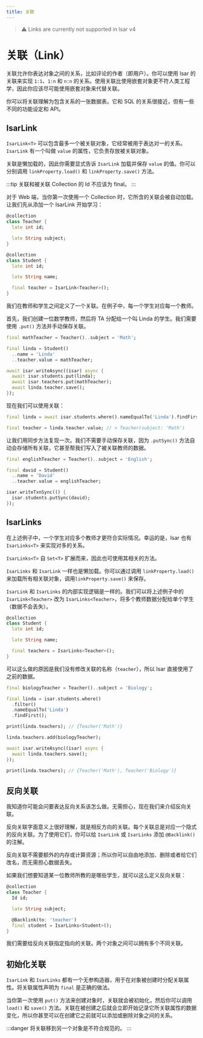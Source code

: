 ```yaml
---
title: 关联
---
```


> ⚠️ Links are currently not supported in Isar v4

# 关联（Link）

关联允许你表达对象之间的关系，比如评论的作者（即用户）。你可以使用 Isar 的关联来实现 `1:1`、`1:n` 和 `n:n` 的关系。使用关联比使用嵌套对象更不符人类工程学，因此你应该尽可能使用嵌套对象来代替关联。

你可以将关联理解为包含关系的一张数据表。它和 SQL 的关系很接近，但有一些不同的功能设定和 API。

## IsarLink

`IsarLink<T>` 可以包含最多一个被关联对象，它经常被用于表达对一的关系。 `IsarLink` 有一个叫做 `value` 的属性，它负责存放被关联对象。

关联是懒加载的，因此你需要显式告诉 `IsarLink` 加载并保存 `value` 的值。你可以分别调用 `linkProperty.load()` 和 `linkProperty.save()` 方法。

:::tip
关联和被关联 Collection 的 Id 不应该为 final。
:::

对于 Web 端，当你第一次使用一个 Collection 时，它所含的关联会被自动加载。让我们先从添加一个 IsarLink 开始学习：

```dart
@collection
class Teacher {
  late int id;

  late String subject;
}

@collection
class Student {
  late int id;

  late String name;

  final teacher = IsarLink<Teacher>();
}
```

我们在教师和学生之间定义了一个关联。在例子中，每一个学生对应每一个教师。

首先，我们创建一位数学教师，然后将 TA 分配给一个叫 Linda 的学生。我们需要使用 `.put()` 方法并手动保存关联。

```dart
final mathTeacher = Teacher()..subject = 'Math';

final linda = Student()
  ..name = 'Linda'
  ..teacher.value = mathTeacher;

await isar.writeAsync((isar) async {
  await isar.students.put(linda);
  await isar.teachers.put(mathTeacher);
  await linda.teacher.save();
});
```

现在我们可以使用关联：

```dart
final linda = await isar.students.where().nameEqualTo('Linda').findFirst();

final teacher = linda.teacher.value; // > Teacher(subject: 'Math')
```

让我们用同步方法复现一次。我们不需要手动保存关联，因为 `.putSync()` 方法自动会存储所有关联，它甚至帮我们写入了被关联教师的数据。

```dart
final englishTeacher = Teacher()..subject = 'English';

final david = Student()
  ..name = 'David'
  ..teacher.value = englishTeacher;

isar.writeTxnSync(() {
  isar.students.putSync(david);
});
```

## IsarLinks

在上述例子中，一个学生对应多个教师才更符合实际情况。幸运的是，Isar 也有 `IsarLinks<T>` 来实现对多的关系。

`IsarLinks<T>` 自 `Set<T>` 扩展而来，因此也可使用其相关的方法。

`IsarLinks` 和 `IsarLink` 一样也是懒加载。你可以通过调用 `linkProperty.load()` 来加载所有相关联对象，调用`linkProperty.save()` 来保存。

`IsarLink` 和 `IsarLinks` 的内部实现逻辑是一样的。我们可以将上述例子中的 `IsarLink<Teacher>` 改为 `IsarLinks<Teacher>`，将多个教师数据分配给单个学生（数据不会丢失）。

```dart
@collection
class Student {
  late int id;

  late String name;

  final teachers = IsarLinks<Teacher>();
}
```

可以这么做的原因是我们没有修改关联的名称（`teacher`），所以 Isar 直接使用了之前的数据。

```dart
final biologyTeacher = Teacher()..subject = 'Biology';

final linda = isar.students.where()
  .filter()
  .nameEqualTo('Linda')
  .findFirst();

print(linda.teachers); // {Teacher('Math')}

linda.teachers.add(biologyTeacher);

await isar.writeAsync((isar) async {
  await linda.teachers.save();
});

print(linda.teachers); // {Teacher('Math'), Teacher('Biology')}
```

## 反向关联

我知道你可能会问要表达反向关系该怎么做。无需担心，现在我们来介绍反向关联。

反向关联字面意义上很好理解，就是相反方向的关联。每个关联总是对应一个隐式的反向关联。为了使用它们，你可以给 `IsarLink` 或 `IsarLinks` 添加 `@Backlink()` 的注解。

反向关联不需要额外的内存或计算资源；所以你可以自由地添加、删除或者给它们改名，而无需担心数据丢失。

如果我们想要知道某一位教师所教的是哪些学生，就可以这么定义反向关联：

```dart
@collection
class Teacher {
  Id id;

  late String subject;

  @Backlink(to: 'teacher')
  final student = IsarLinks<Student>();
}
```

我们需要给反向关联指定指向的关联。两个对象之间可以拥有多个不同关联。

## 初始化关联

`IsarLink` 和 `IsarLinks` 都有一个无参构造器，用于在对象被创建时分配关联属性。将关联属性声明为 `final` 是正确的做法。

当你第一次使用 `put()` 方法来创建对象时，关联就会被初始化，然后你可以调用 `load()` 和 `save()` 方法。关联在被创建之后就会立即开始记录它所关联属性的数据变化，所以你甚至可以在创建它之前就可以添加或删除对象之间的关系。

:::danger
将关联移到另一个对象是不符合规范的。
:::
